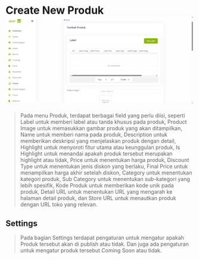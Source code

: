 # Create New Produk ![](create_new_produk.png)

>Pada menu Produk, terdapat berbagai field yang perlu diisi, seperti Label untuk memberi label atau tanda khusus pada produk, Product Image untuk memasukkan gambar produk yang akan ditampilkan, Name untuk memberi nama pada produk, Description untuk memberikan deskripsi yang menjelaskan produk dengan detail, Highlight untuk menyoroti fitur utama atau keunggulan produk, Is Highlight untuk menandai apakah produk tersebut merupakan highlight atau tidak, Price untuk menentukan harga produk, Discount Type untuk menentukan jenis diskon yang berlaku, Final Price untuk menampilkan harga akhir setelah diskon, Category untuk menentukan kategori produk, Sub Category untuk menentukan sub-kategori yang lebih spesifik, Kode Produk untuk memberikan kode unik pada produk, Detail URL untuk menentukan URL yang mengarah ke halaman detail produk, dan Store URL untuk menautkan produk dengan URL toko yang relevan.

## Settings
>Pada bagian Settings terdapat pengaturan untuk mengatur apakah Produk tersebut akan di publish atau tidak. Dan juga ada pengaturan untuk mengatur produk tersebut Coming Soon atau tidak.